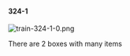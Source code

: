 #### 324-1
![train-324-1-0.png](https://github.com/lil-lab/nlvr/raw/master/nlvr/train/images/20/train-324-1-0.png "train-324-1-0.png")

There are 2 boxes with many items